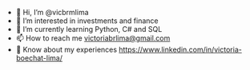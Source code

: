 - 👋 Hi, I’m @vicbrmlima
- 👀 I’m interested in investments and finance
- 🌱 I’m currently learning Python, C# and SQL
- 📫 How to reach me victoriabrlima@gmail.com
- 📄 Know about my experiences https://www.linkedin.com/in/victoria-boechat-lima/

<!---
vicbrmlima/vicbrmlima is a ✨ special ✨ repository because its `README.md` (this file) appears on your GitHub profile.
You can click the Preview link to take a look at your changes.
--->
